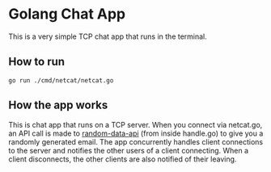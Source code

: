 # Golang Chat App
This is a very simple TCP chat app that runs in the terminal.

## How to run
```
go run ./cmd/netcat/netcat.go
```

## How the app works
This is chat app that runs on a TCP server. When you connect via netcat.go, an API call is made to [random-data-api](https://random-data-api.com/api/v2/users) (from inside handle.go) to give you a randomly generated email. The app concurrently handles client connections to the server and notifies the other users of a client connecting. When a client disconnects, the other clients are also notified of their leaving. 